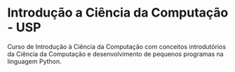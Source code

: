 # Introdução a Ciência da Computação - USP
Curso de Introdução à Ciência da Computação com conceitos introdutórios da Ciência da Computação e desenvolvimento de pequenos programas na linguagem Python.
